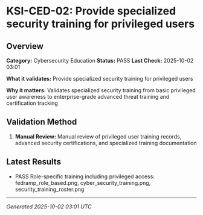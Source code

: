 # KSI-CED-02: Provide specialized security training for privileged users

## Overview

**Category:** Cybersecurity Education
**Status:** PASS
**Last Check:** 2025-10-02 03:01

**What it validates:** Provide specialized security training for privileged users

**Why it matters:** Validates specialized security training from basic privileged user awareness to enterprise-grade advanced threat training and certification tracking

## Validation Method

1. **Manual Review:** Manual review of privileged user training records, advanced security certifications, and specialized training documentation

## Latest Results

- PASS Role-specific training including privileged access: fedramp_role_based.png, cyber_security_training.png, security_training_roster.png

---
*Generated 2025-10-02 03:01 UTC*